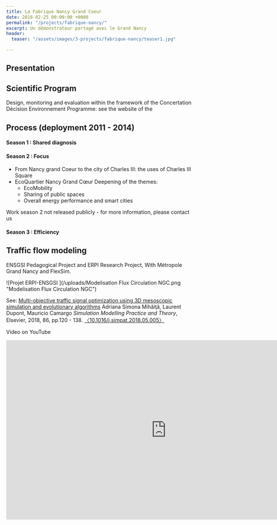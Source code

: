 ```yaml
---
title: La Fabrique Nancy Grand Coeur
date: 2018-02-25 00:00:00 +0000
permalink: "/projects/fabrique-nancy/"
excerpt: Un démonstrateur partagé avec le Grand Nancy
header:
  teaser: "/assets/images/3-projects/fabrique-nancy/teaser1.jpg"

---
```

## Presentation

## Scientific Program

Design, monitoring and evaluation within the framework of the Concertation Décision Environnement Programme: see the website of the

## Process (deployment 2011 - 2014)

#### Season 1 : Shared diagnosis

#### Season 2 : Focus

* From Nancy grand Coeur to the city of Charles III: the uses of Charles III Square
* EcoQuartier Nancy Grand Cœur Deepening of the themes:
  * EcoMobility
  * Sharing of public spaces
  * Overall energy performance and smart cities

Work season 2 not released publicly - for more information, please contact us

#### Season 3 : Efficiency

## Traffic flow modeling

ENSGSI Pedagogical Project  and ERPI Research Project, With Métropole Grand Nancy and FlexSim.

![Projet ERPI-ENSGSI ](/uploads/Modelisation Flux Circulation NGC.png "Modelisation Flux Circulation NGC")

See: [Multi-objective traffic signal optimization using 3D mesoscopic simulation and evolutionary algorithms](https://hal.univ-lorraine.fr/hal-01796613) Adriana Simona Mihăiţă, Laurent Dupont, Mauricio Camargo _Simulation Modelling Practice and Theory_, Elsevier, 2018, 86, pp.120 - 138. [〈10.1016/j.simpat.2018.05.005〉](https://dx.doi.org/10.1016/j.simpat.2018.05.005)

Video on YouTube

<iframe width="863" height="485" src="https://www.youtube.com/embed/wSphexsNeEw?list=PLVQ7IUpDOr6ikBDtqxuhgiZIBxoEX-fKp" frameborder="0" allow="accelerometer; autoplay; encrypted-media; gyroscope; picture-in-picture" allowfullscreen></iframe>